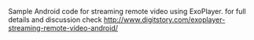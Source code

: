 Sample Android code for streaming remote video using ExoPlayer. for full details and discussion check http://www.digitstory.com/exoplayer-streaming-remote-video-android/
